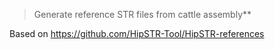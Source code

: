 > Generate reference STR files from cattle assembly**

Based on https://github.com/HipSTR-Tool/HipSTR-references
